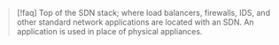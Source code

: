 >[!faq] Top of the SDN stack; where load balancers, firewalls, IDS, and other standard network applications are located with an SDN. An application is used in place of physical appliances.
